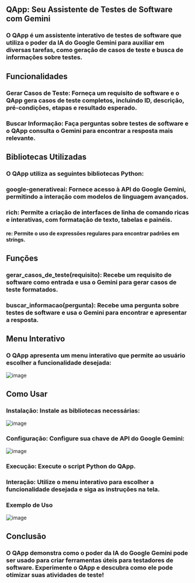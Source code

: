 ## QApp: Seu Assistente de Testes de Software com Gemini

### O QApp é um assistente interativo de testes de software que utiliza o poder da IA do Google Gemini para auxiliar em diversas tarefas, como geração de casos de teste e busca de informações sobre testes. 

## Funcionalidades
### **Gerar Casos de Teste:** Forneça um requisito de software e o QApp gera casos de teste completos, incluindo ID, descrição, pré-condições, etapas e resultado esperado.
### **Buscar Informação:** Faça perguntas sobre testes de software e o QApp consulta o Gemini para encontrar a resposta mais relevante.

## Bibliotecas Utilizadas
### O QApp utiliza as seguintes bibliotecas Python:
### **google-generativeai:** Fornece acesso à API do Google Gemini, permitindo a interação com modelos de linguagem avançados.
### **rich:** Permite a criação de interfaces de linha de comando ricas e interativas, com formatação de texto, tabelas e painéis.
#### **re:** Permite o uso de expressões regulares para encontrar padrões em strings.

## Funções
### **gerar_casos_de_teste(requisito)**: Recebe um requisito de software como entrada e usa o Gemini para gerar casos de teste formatados.
### **buscar_informacao(pergunta)**: Recebe uma pergunta sobre testes de software e usa o Gemini para encontrar e apresentar a resposta.
## Menu Interativo
### O QApp apresenta um menu interativo que permite ao usuário escolher a funcionalidade desejada:
![image](https://github.com/Bataglioni12/DesafioImersaoAluraGoogle/assets/147080620/4802ddff-e508-4f23-87d0-3e89c2a53304)


## Como Usar
### **Instalação:** Instale as bibliotecas necessárias:
![image](https://github.com/Bataglioni12/DesafioImersaoAluraGoogle/assets/147080620/027ae30e-fce4-4ff4-8812-31b308301c16)


### **Configuração:** Configure sua chave de API do Google Gemini:
![image](https://github.com/Bataglioni12/DesafioImersaoAluraGoogle/assets/147080620/025ac697-54d6-4a13-a93b-bc0f794ee6f6)


### **Execução:** Execute o script Python do QApp.
### **Interação:** Utilize o menu interativo para escolher a funcionalidade desejada e siga as instruções na tela.

### Exemplo de Uso
![image](https://github.com/Bataglioni12/DesafioImersaoAluraGoogle/assets/147080620/9e555c19-a095-4115-91f5-b1a0e2a2b45a)


## **Conclusão**
### **O QApp demonstra como o poder da IA do Google Gemini pode ser usado para criar ferramentas úteis para testadores de software. Experimente o QApp e descubra como ele pode otimizar suas atividades de teste!**
